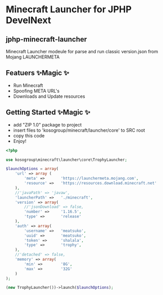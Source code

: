 # Minecraft Launcher for JPHP DevelNext
## jphp-minecraft-launcher

Minecraft Launcher modeule for parse and run classic version.json from Mojang LAUNCHERMETA 

## Featuers  ✨Magic ✨
- Run Minecraft
- Spoofing META URL's
- Downloads and Update resources


## Getting Started  ✨Magic ✨
 - add "ZIP 1.0" package to project
 - insert files to 'kosogroup/minecraft/launcher/core' to SRC root
 - copy this code
 - Enjoy!
```php
<?php

use kosogroup\minecraft\launcher\core\TrophyLauncher;

$launchOptions = array(
    'url' => array (
        'meta' =>       'https://launchermeta.mojang.com',
        'resource' =>   'https://resources.download.minecraft.net'
    ),
    //'javaPath' => 'javaw',
    'launcherPath' =>   './minecraft',
    'version' => array(
        //'jsonDownload' => false,
        'number' =>     '1.16.5',
        'type' =>       'release'
    ),
    'auth' => array(
        'username' =>   'meatsuko',
        'uuid' =>       'meatsuko',
        'token' =>      'shalala',
        'type' =>       'trophy',
    ),
    //'detached' => false,
    'memory' => array(
        'min' =>        '8G',
        'max' =>        '32G'
    )
);

(new TrophyLauncher())->launch($launchOptions);
```